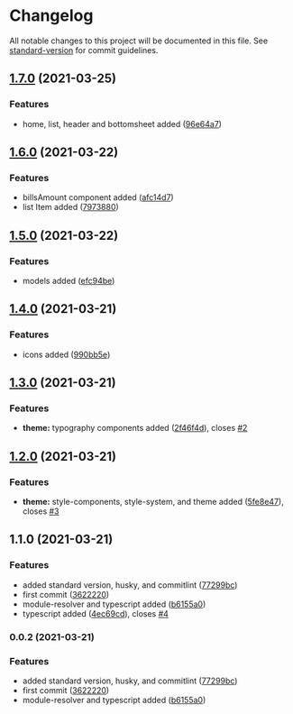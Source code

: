 # Changelog

All notable changes to this project will be documented in this file. See [standard-version](https://github.com/conventional-changelog/standard-version) for commit guidelines.

## [1.7.0](https://github.com/andradeB/banQi/compare/v1.6.0...v1.7.0) (2021-03-25)


### Features

* home, list, header and bottomsheet added ([96e64a7](https://github.com/andradeB/banQi/commit/96e64a769e9659c42ef8945db390520113d17116))

## [1.6.0](https://github.com/andradeB/banQi/compare/v1.5.0...v1.6.0) (2021-03-22)


### Features

* billsAmount component added ([afc14d7](https://github.com/andradeB/banQi/commit/afc14d74bbe96aa33723ac70952202297449684e))
* list Item added ([7973880](https://github.com/andradeB/banQi/commit/797388066e6614d1423fb2745428f5773d36375e))

## [1.5.0](https://github.com/andradeB/banQi/compare/v1.4.0...v1.5.0) (2021-03-22)


### Features

* models added ([efc94be](https://github.com/andradeB/banQi/commit/efc94be9fe1f4e54fda47e8243d6fb5331187d2d))

## [1.4.0](https://github.com/andradeB/banQi/compare/v1.3.0...v1.4.0) (2021-03-21)


### Features

* icons added ([990bb5e](https://github.com/andradeB/banQi/commit/990bb5e3a2399850b13735e741016485b3b7d97f))

## [1.3.0](https://github.com/andradeB/banQi/compare/v1.2.0...v1.3.0) (2021-03-21)


### Features

* **theme:** typography components added ([2f46f4d](https://github.com/andradeB/banQi/commit/2f46f4d64091b733f02b6f6c0a2a1ec24cadde9e)), closes [#2](https://github.com/andradeB/banQi/issues/2)

## [1.2.0](https://github.com/andradeB/banQi/compare/v1.1.0...v1.2.0) (2021-03-21)


### Features

* **theme:** style-components, style-system, and theme added ([5fe8e47](https://github.com/andradeB/banQi/commit/5fe8e47901ec8c8b334fc240c33785cd214e73f0)), closes [#3](https://github.com/andradeB/banQi/issues/3)

## 1.1.0 (2021-03-21)


### Features

* added standard version, husky, and commitlint ([77299bc](https://github.com/andradeB/banQi/commit/77299bc9764770f2f9fe306879d5f2345f99be22))
* first commit ([3622220](https://github.com/andradeB/banQi/commit/3622220eef0e091d764ab29a5c1fe31813a843cd))
* module-resolver and typescript added ([b6155a0](https://github.com/andradeB/banQi/commit/b6155a0667d5ed0c3801e1fa35e5c761eda068d5))
* typescript added ([4ec69cd](https://github.com/andradeB/banQi/commit/4ec69cdd1f3680da72b109f67bf24a791066e39e)), closes [#4](https://github.com/andradeB/banQi/issues/4)

### 0.0.2 (2021-03-21)


### Features

* added standard version, husky, and commitlint ([77299bc](https://github.com/andradeB/banQi/commit/77299bc9764770f2f9fe306879d5f2345f99be22))
* first commit ([3622220](https://github.com/andradeB/banQi/commit/3622220eef0e091d764ab29a5c1fe31813a843cd))
* module-resolver and typescript added ([b6155a0](https://github.com/andradeB/banQi/commit/b6155a0667d5ed0c3801e1fa35e5c761eda068d5))
